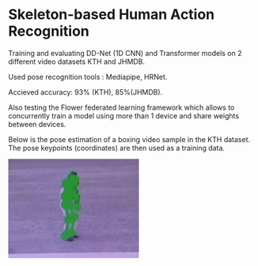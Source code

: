 # Skeleton-based Human Action Recognition
Training and evaluating DD-Net (1D CNN) and Transformer models on 2 different video datasets KTH and JHMDB. 

Used pose recognition tools : Mediapipe, HRNet.

Accieved accuracy: 93% (KTH), 85%(JHMDB). 

Also testing the Flower federated learning framework which allows to concurrently train a model using more than 1 device and share  weights between devices.

Below is the pose estimation of a boxing video sample in the KTH dataset. The pose keypoints (coordinates) are then used as a training data.

![](https://github.com/AssanaliAbu/ActionRecognition/blob/main/ezgif.com-crop.gif)

